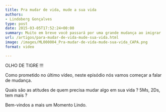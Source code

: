 ```yaml
---
title: Pra mudar de vida, mude a sua vida
authors:
- Lindoberg Gonçalves
type: post
date: 2015-03-05T17:52:24+00:00
summary: Muito em breve você passará por uma grande mudança ao imigrar. Mas, será que só isso importa?
url: /artigos/para-mudar-de-vida-mude-sua-vida.html
image: /images/ML000004_Pra-mudar-de-vida-mude-sua-vida_CAPA.png
format: video

---
```

OLHO DE TIGRE !!!

Como prometido no último vídeo, neste episódio nós vamos começar a falar de mudança.

Quais são as atitudes de quem precisa mudar algo em sua vida ?
5Ms, 2Ds, tem mais ?

Bem-vindos a mais um Momento Lindo.